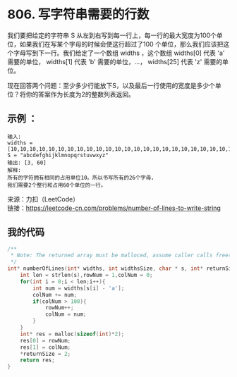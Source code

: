# 806. 写字符串需要的行数
我们要把给定的字符串 S 从左到右写到每一行上，每一行的最大宽度为100个单位，如果我们在写某个字母的时候会使这行超过了100 个单位，那么我们应该把这个字母写到下一行。我们给定了一个数组 widths ，这个数组 widths[0] 代表 'a' 需要的单位， widths[1] 代表 'b' 需要的单位，...， widths[25] 代表 'z' 需要的单位。

现在回答两个问题：至少多少行能放下S，以及最后一行使用的宽度是多少个单位？将你的答案作为长度为2的整数列表返回。

## 示例 ：
```
输入: 
widths = [10,10,10,10,10,10,10,10,10,10,10,10,10,10,10,10,10,10,10,10,10,10,10,10,10,10]
S = "abcdefghijklmnopqrstuvwxyz"
输出: [3, 60]
解释: 
所有的字符拥有相同的占用单位10。所以书写所有的26个字母，
我们需要2个整行和占用60个单位的一行。
```

来源：力扣（LeetCode）  
链接：https://leetcode-cn.com/problems/number-of-lines-to-write-string
## 我的代码
```C
/**
 * Note: The returned array must be malloced, assume caller calls free().
 */
int* numberOfLines(int* widths, int widthsSize, char * s, int* returnSize){
    int len = strlen(s),rowNum = 1,colNum = 0;
    for(int i = 0;i < len;i++){
        int num = widths[s[i] - 'a'];
        colNum += num;
        if(colNum > 100){
            rowNum++;
            colNum = num;
        }
    }
    int* res = malloc(sizeof(int)*2);
    res[0] = rowNum;
    res[1] = colNum;
    *returnSize = 2;
    return res;
}
```
  
